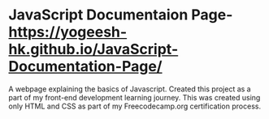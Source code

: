 # JavaScript Documentaion Page-https://yogeesh-hk.github.io/JavaScript-Documentation-Page/
 A webpage explaining the basics of Javascript. Created this project as a part of my front-end development learning journey.
 This was created using only HTML and CSS as part of my Freecodecamp.org certification process.
